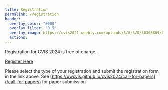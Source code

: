 ```yaml
---
title: Registration
permalink: /registration
header:
  overlay_color: "#000"
  overlay_filter: "0.5"
  overlay_image: https://cvis2021.weebly.com/uploads/5/6/3/0/56308869/background-images/236520036.jpg
  actions:
---
```


Registration for CVIS 2024 is free of charge.

 <a href="https://www.ticketfi.com/event/5912/cvis2024" class="btn btn--primary btn--large align-center" target="_blank" >Register Here</a> 

  
Please select the type of your registration and submit the registration form in the link above.
See [https://uwcvis.github.io/cvis2024/call-for-papers](/call-for-papers) for paper submission
 
